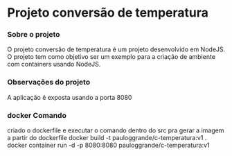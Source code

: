# Projeto conversão de temperatura

### Sobre o projeto
O projeto conversão de temperatura é um projeto desenvolvido em NodeJS. O projeto tem como objetivo ser um exemplo para a criação de ambiente com containers usando NodeJS.

### Observações do projeto
A aplicação é exposta usando a porta 8080

### docker Comando
criado o dockerfile e executar o comando dentro do src pra gerar a imagem a partir do dockerfile
docker build -t pauloggrande/c-temperatura:v1 .
docker container run -d -p 8080:8080 pauloggrande/c-temperatura:v1
